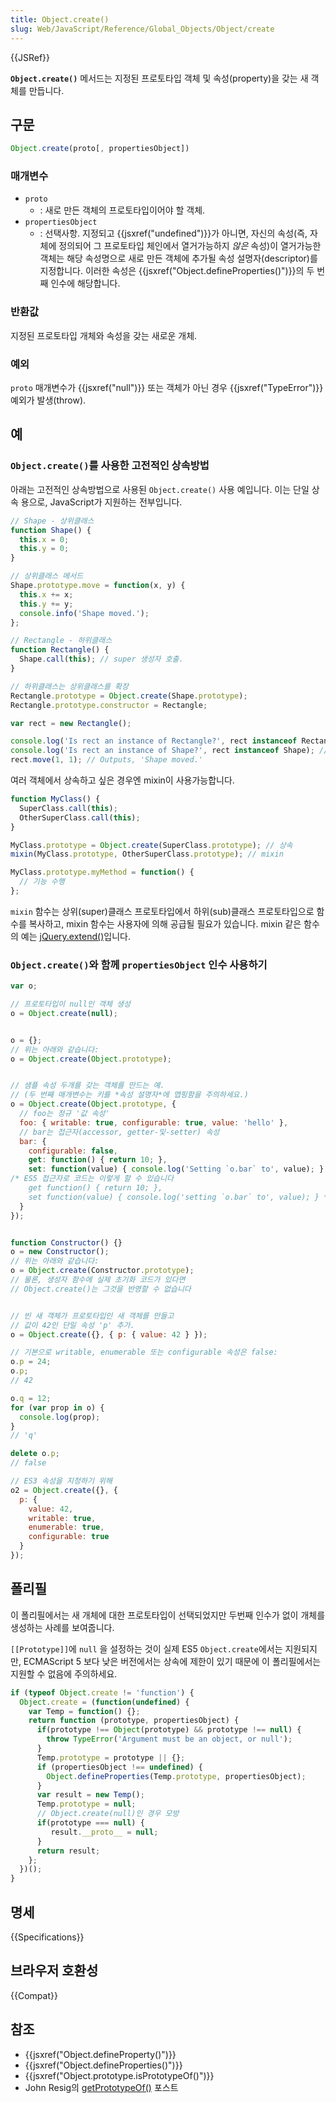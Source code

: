 ```yaml
---
title: Object.create()
slug: Web/JavaScript/Reference/Global_Objects/Object/create
---
```

{{JSRef}}

**`Object.create()`** 메서드는 지정된 프로토타입 객체 및 속성(property)을 갖는 새 객체를 만듭니다.

## 구문

```js
Object.create(proto[, propertiesObject])
```

### 매개변수

- `proto`
  - : 새로 만든 객체의 프로토타입이어야 할 객체.
- `propertiesObject`
  - : 선택사항. 지정되고 {{jsxref("undefined")}}가 아니면, 자신의 속성(즉, 자체에 정의되어 그 프로토타입 체인에서 열거가능하지 _않은_ 속성)이 열거가능한 객체는 해당 속성명으로 새로 만든 객체에 추가될 속성 설명자(descriptor)를 지정합니다. 이러한 속성은 {{jsxref("Object.defineProperties()")}}의 두 번째 인수에 해당합니다.

### 반환값

지정된 프로토타입 개체와 속성을 갖는 새로운 개체.

### 예외

`proto` 매개변수가 {{jsxref("null")}} 또는 객체가 아닌 경우 {{jsxref("TypeError")}} 예외가 발생(throw).

## 예

### `Object.create()`를 사용한 고전적인 상속방법

아래는 고전적인 상속방법으로 사용된 `Object.create()` 사용 예입니다. 이는 단일 상속 용으로, JavaScript가 지원하는 전부입니다.

```js
// Shape - 상위클래스
function Shape() {
  this.x = 0;
  this.y = 0;
}

// 상위클래스 메서드
Shape.prototype.move = function(x, y) {
  this.x += x;
  this.y += y;
  console.info('Shape moved.');
};

// Rectangle - 하위클래스
function Rectangle() {
  Shape.call(this); // super 생성자 호출.
}

// 하위클래스는 상위클래스를 확장
Rectangle.prototype = Object.create(Shape.prototype);
Rectangle.prototype.constructor = Rectangle;

var rect = new Rectangle();

console.log('Is rect an instance of Rectangle?', rect instanceof Rectangle); // true
console.log('Is rect an instance of Shape?', rect instanceof Shape); // true
rect.move(1, 1); // Outputs, 'Shape moved.'
```

여러 객체에서 상속하고 싶은 경우엔 mixin이 사용가능합니다.

```js
function MyClass() {
  SuperClass.call(this);
  OtherSuperClass.call(this);
}

MyClass.prototype = Object.create(SuperClass.prototype); // 상속
mixin(MyClass.prototype, OtherSuperClass.prototype); // mixin

MyClass.prototype.myMethod = function() {
  // 기능 수행
};
```

`mixin` 함수는 상위(super)클래스 프로토타입에서 하위(sub)클래스 프로토타입으로 함수를 복사하고, mixin 함수는 사용자에 의해 공급될 필요가 있습니다. mixin 같은 함수의 예는 [jQuery.extend()](https://api.jquery.com/jQuery.extend/)입니다.

### `Object.create()`와 함께 `propertiesObject` 인수 사용하기

```js
var o;

// 프로토타입이 null인 객체 생성
o = Object.create(null);


o = {};
// 위는 아래와 같습니다:
o = Object.create(Object.prototype);


// 샘플 속성 두개를 갖는 객체를 만드는 예.
// (두 번째 매개변수는 키를 *속성 설명자*에 맵핑함을 주의하세요.)
o = Object.create(Object.prototype, {
  // foo는 정규 '값 속성'
  foo: { writable: true, configurable: true, value: 'hello' },
  // bar는 접근자(accessor, getter-및-setter) 속성
  bar: {
    configurable: false,
    get: function() { return 10; },
    set: function(value) { console.log('Setting `o.bar` to', value); }
/* ES5 접근자로 코드는 이렇게 할 수 있습니다
    get function() { return 10; },
    set function(value) { console.log('setting `o.bar` to', value); } */
  }
});


function Constructor() {}
o = new Constructor();
// 위는 아래와 같습니다:
o = Object.create(Constructor.prototype);
// 물론, 생성자 함수에 실제 초기화 코드가 있다면
// Object.create()는 그것을 반영할 수 없습니다


// 빈 새 객체가 프로토타입인 새 객체를 만들고
// 값이 42인 단일 속성 'p' 추가.
o = Object.create({}, { p: { value: 42 } });

// 기본으로 writable, enumerable 또는 configurable 속성은 false:
o.p = 24;
o.p;
// 42

o.q = 12;
for (var prop in o) {
  console.log(prop);
}
// 'q'

delete o.p;
// false

// ES3 속성을 지정하기 위해
o2 = Object.create({}, {
  p: {
    value: 42,
    writable: true,
    enumerable: true,
    configurable: true
  }
});
```

## 폴리필

이 폴리필에서는 새 개체에 대한 프로토타입이 선택되었지만 두번째 인수가 없이 개체를 생성하는 사례를 보여줍니다.

`[[Prototype]]`에 `null` 을 설정하는 것이 실제 ES5 `Object.create`에서는 지원되지만, ECMAScript 5 보다 낮은 버전에서는 상속에 제한이 있기 때문에 이 폴리필에서는 지원할 수 없음에 주의하세요.

```js
if (typeof Object.create != 'function') {
  Object.create = (function(undefined) {
    var Temp = function() {};
    return function (prototype, propertiesObject) {
      if(prototype !== Object(prototype) && prototype !== null) {
        throw TypeError('Argument must be an object, or null');
      }
      Temp.prototype = prototype || {};
      if (propertiesObject !== undefined) {
        Object.defineProperties(Temp.prototype, propertiesObject);
      }
      var result = new Temp();
      Temp.prototype = null;
      // Object.create(null)인 경우 모방
      if(prototype === null) {
         result.__proto__ = null;
      }
      return result;
    };
  })();
}
```

## 명세

{{Specifications}}

## 브라우저 호환성

{{Compat}}

## 참조

- {{jsxref("Object.defineProperty()")}}
- {{jsxref("Object.defineProperties()")}}
- {{jsxref("Object.prototype.isPrototypeOf()")}}
- John Resig의 [getPrototypeOf()](http://ejohn.org/blog/objectgetprototypeof/) 포스트
